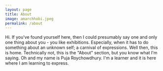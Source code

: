 ```yaml
---
layout: page
title: About
image: amarchhobi.jpeg
permalink: /about
---
```


Hi. If you've found yourself here, then I could presumably say one and only one thing about you - you like exhibitions. Especially, when it has to do something about an unknown self; a carnival of expressions. Well then, this is home. Technically not, this is the "About" section, but you know what I'm saying. Oh and my name is Puja Roychowdhury. I'm a learner and it is here where I am learning to express. 

